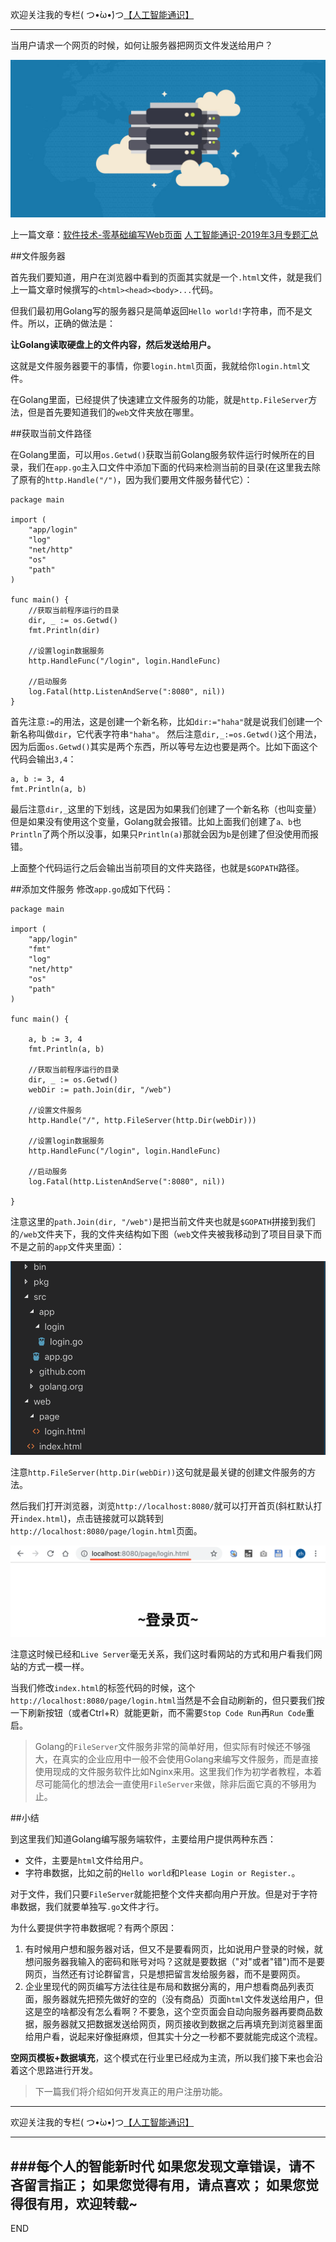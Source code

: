 欢迎关注我的专栏( つ•̀ω•́)つ[【人工智能通识】](https://www.jianshu.com/c/e9a7b7b7024d)

---
当用户请求一个网页的时候，如何让服务器把网页文件发送给用户？

![](imgs/4324074-574be171ee64b2dc.png?imageMogr2/auto-orient/strip%7CimageView2/2/w/1240)

上一篇文章：[软件技术-零基础编写Web页面](https://www.jianshu.com/p/a72c0a9c23a6)
[人工智能通识-2019年3月专题汇总](https://www.jianshu.com/p/72685b77cfff)


##文件服务器

首先我们要知道，用户在浏览器中看到的页面其实就是一个`.html`文件，就是我们上一篇文章时候撰写的`<html><head><body>...`代码。

但我们最初用Golang写的服务器只是简单返回`Hello world!`字符串，而不是文件。所以，正确的做法是：

**让Golang读取硬盘上的文件内容，然后发送给用户。**

这就是文件服务器要干的事情，你要`login.html`页面，我就给你`login.html`文件。

在Golang里面，已经提供了快速建立文件服务的功能，就是`http.FileServer`方法，但是首先要知道我们的`web`文件夹放在哪里。


##获取当前文件路径

在Golang里面，可以用`os.Getwd()`获取当前Golang服务软件运行时候所在的目录，我们在`app.go`主入口文件中添加下面的代码来检测当前的目录(在这里我去除了原有的`http.Handle("/")`，因为我们要用文件服务替代它）：
```
package main

import (
	"app/login"
	"log"
	"net/http"
	"os"
	"path"
)

func main() {
	//获取当前程序运行的目录
	dir, _ := os.Getwd()
	fmt.Println(dir)

	//设置login数据服务
	http.HandleFunc("/login", login.HandleFunc)

	//启动服务
	log.Fatal(http.ListenAndServe(":8080", nil))
}
```
首先注意`:=`的用法，这是创建一个新名称，比如`dir:="haha"`就是说我们创建一个新名称叫做`dir`，它代表字符串`"haha"`。
然后注意`dir,_:=os.Getwd()`这个用法，因为后面`os.Getwd()`其实是两个东西，所以等号左边也要是两个。比如下面这个代码会输出`3,4`：
```
a, b := 3, 4
fmt.Println(a, b)
```
最后注意`dir,_`这里的下划线，这是因为如果我们创建了一个新名称（也叫变量）但是如果没有使用这个变量，Golang就会报错。比如上面我们创建了`a、b`也`Println`了两个所以没事，如果只`Println(a)`那就会因为`b`是创建了但没使用而报错。

上面整个代码运行之后会输出当前项目的文件夹路径，也就是`$GOPATH`路径。

##添加文件服务
修改`app.go`成如下代码：
```
package main

import (
	"app/login"
	"fmt"
	"log"
	"net/http"
	"os"
	"path"
)

func main() {

	a, b := 3, 4
	fmt.Println(a, b)

	//获取当前程序运行的目录
	dir, _ := os.Getwd()
	webDir := path.Join(dir, "/web")

	//设置文件服务
	http.Handle("/", http.FileServer(http.Dir(webDir)))

	//设置login数据服务
	http.HandleFunc("/login", login.HandleFunc)

	//启动服务
	log.Fatal(http.ListenAndServe(":8080", nil))

}
```
注意这里的`path.Join(dir, "/web")`是把当前文件夹也就是`$GOPATH`拼接到我们的`/web`文件夹下，我的文件夹结构如下图（`web`文件夹被我移动到了项目目录下而不是之前的`app`文件夹里面）：

![](imgs/4324074-26a93b7100af73be.png?imageMogr2/auto-orient/strip%7CimageView2/2/w/1240)

注意`http.FileServer(http.Dir(webDir))`这句就是最关键的创建文件服务的方法。

然后我们打开浏览器，浏览`http://localhost:8080/`就可以打开首页(斜杠默认打开`index.html`)，点击链接就可以跳转到`http://localhost:8080/page/login.html`页面。

![](imgs/4324074-785275ed33dcfd2c.png?imageMogr2/auto-orient/strip%7CimageView2/2/w/1240)

注意这时候已经和`Live Server`毫无关系，我们这时看网站的方式和用户看我们网站的方式一模一样。

当我们修改`index.html`的标签代码的时候，这个`http://localhost:8080/page/login.html`当然是不会自动刷新的，但只要我们按一下刷新按钮（或者Ctrl+R）就能更新，而不需要`Stop Code Run`再`Run Code`重启。

>Golang的`FileServer`文件服务非常的简单好用，但实际有时候还不够强大，在真实的企业应用中一般不会使用Golang来编写文件服务，而是直接使用现成的文件服务软件比如Nginx来用。这里我们作为初学者教程，本着尽可能简化的想法会一直使用`FileServer`来做，除非后面它真的不够用为止。

##小结

到这里我们知道Golang编写服务端软件，主要给用户提供两种东西：
- 文件，主要是`html`文件给用户。
- 字符串数据，比如之前的`Hello world`和`Please Login or Register.`。

对于文件，我们只要`FileServer`就能把整个文件夹都向用户开放。但是对于字符串数据，我们就要单独写`.go`文件才行。

为什么要提供字符串数据呢？有两个原因：
1. 有时候用户想和服务器对话，但又不是要看网页，比如说用户登录的时候，就想问服务器我输入的密码和账号对吗？这就是要数据（"对"或者"错")而不是要网页，当然还有讨论群留言，只是想把留言发给服务器，而不是要网页。
1. 企业里现代的网页编写方法往往是布局和数据分离的，用户想看商品列表页面，服务器就先把预先做好的空的（没有商品）页面`html`文件发送给用户，但这是空的啥都没有怎么看啊？不要急，这个空页面会自动向服务器再要商品数据，服务器就又把数据发送给网页，网页接收到数据之后再填充到浏览器里面给用户看，说起来好像挺麻烦，但其实十分之一秒都不要就能完成这个流程。

**空网页模板+数据填充**，这个模式在行业里已经成为主流，所以我们接下来也会沿着这个思路进行开发。

>下一篇我们将介绍如何开发真正的用户注册功能。


---
欢迎关注我的专栏( つ•̀ω•́)つ[【人工智能通识】](https://www.jianshu.com/c/e9a7b7b7024d)

---
###每个人的智能新时代
如果您发现文章错误，请不吝留言指正；
如果您觉得有用，请点喜欢；
如果您觉得很有用，欢迎转载~
---
END